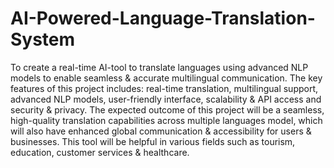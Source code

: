 # AI-Powered-Language-Translation-System

To create a real-time AI-tool to translate languages using advanced NLP models to enable seamless & accurate multilingual communication. The key features of this project includes: real-time translation, multilingual support, advanced NLP models, user-friendly interface, scalability & API access and security & privacy.
The expected outcome of this project will be a seamless, high-quality translation capabilities across multiple languages model, which will also have enhanced global communication & accessibility for users & businesses. This tool will be helpful in various fields such as tourism, education, customer services & healthcare.
